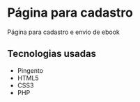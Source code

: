 # Página para cadastro
Página para cadastro e envio de ebook
 
## Tecnologias usadas
- Pingento<br>
- HTML5<br>
- CSS3<br>
- PHP<br>
